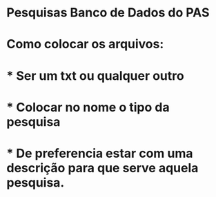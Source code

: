 # Pesquisas Banco de Dados do PAS
# 
#
# Como colocar os arquivos:
# * Ser um txt ou qualquer outro
# * Colocar no nome o tipo da pesquisa
# * De preferencia estar com uma descrição para que serve aquela pesquisa.
